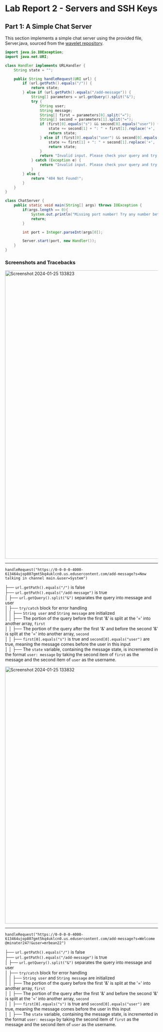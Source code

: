 # Lab Report 2 - Servers and SSH Keys

## Part 1: A Simple Chat Server

This section implements a simple chat server using the provided file, Server.java, sourced from the [wavelet repository](https://github.com/ucsd-cse15l-f23/wavelet).

```java
import java.io.IOException;
import java.net.URI;

class Handler implements URLHandler {
    String state = "";

    public String handleRequest(URI url) {
        if (url.getPath().equals("/")) {
            return state;
        } else if (url.getPath().equals("/add-message")) {
            String[] parameters = url.getQuery().split("&");
            try {
                String user;
                String message;
                String[] first = parameters[0].split("=");
                String[] second = parameters[1].split("=");
                if (first[0].equals("s") && second[0].equals("user")) {
                    state += second[1] + ": " + first[1].replace('+', ' ') + "\n";
                    return state;
                } else if (first[0].equals("user") && second[0].equals("q")) {
                    state += first[1] + ": " + second[1].replace('+', ' ') + "\n";
                    return state;
                }
                return "Invalid input. Please check your query and try again!";
            } catch (Exception e) {
                return "Invalid input. Please check your query and try again!";
            }
        } else {
            return "404 Not Found!";
        }
    }
}

class ChatServer {
    public static void main(String[] args) throws IOException {
        if(args.length == 0){
            System.out.println("Missing port number! Try any number between 1024 to 49151");
            return;
        }

        int port = Integer.parseInt(args[0]);

        Server.start(port, new Handler());
    }
}
```
### Screenshots and Tracebacks
<img width="948" alt="Screenshot 2024-01-25 133823" src="https://github.com/Minater247/cse-15l-lab-reports/assets/45747191/1f255aa3-5c3a-4e00-96a1-cf42ce398c64">

<hr>

`handleRequest("https://0-0-0-0-4000-613464ujop807gmt5kq4uklcn0.us.edusercontent.com/add-message?s=Now talking in channel main.&user=System")`

├── `url.getPath().equals("/")` is false
<br>
├── `url.getPath().equals("/add-message")` is true
<br>
│   ├── `url.getQuery().split("&")` separates the query into message and user
<br>
│   ├── `try/catch` block for error handling
<br>
│   │   ├── `String user` and `String message` are initialized
<br>
│   │   ├── The portion of the query before the first '&' is split at the '=' into another array, `first`
<br>
│   │   ├── The portion of the query after the first '&' and before the second '&' is split at the '=' into another array, `second`
<br>
│   │   ├── `first[0].equals("s")` is true and `second[0].equals("user")` are true, meaning the message comes before the user in this input
<br>
│   │   ├── The `state` variable, containing the message state, is incremented in the format `user: message` by taking the second item of `first` as the message and the second item of `user` as the username.
<br>

<img width="845" alt="Screenshot 2024-01-25 133832" src="https://github.com/Minater247/cse-15l-lab-reports/assets/45747191/e4f5a855-6d8b-4363-9810-84558c12ef87">

<hr>

`handleRequest("https://0-0-0-0-4000-613464ujop807gmt5kq4uklcn0.us.edusercontent.com/add-message?s=Welcome @minater247!&user=mrbean22")`

├── `url.getPath().equals("/")` is false
<br>
├── `url.getPath().equals("/add-message")` is true
<br>
│   ├── `url.getQuery().split("&")` separates the query into message and user
<br>
│   ├── `try/catch` block for error handling
<br>
│   │   ├── `String user` and `String message` are initialized
<br>
│   │   ├── The portion of the query before the first '&' is split at the '=' into another array, `first`
<br>
│   │   ├── The portion of the query after the first '&' and before the second '&' is split at the '=' into another array, `second`
<br>
│   │   ├── `first[0].equals("s")` is true and `second[0].equals("user")` are true, meaning the message comes before the user in this input
<br>
│   │   ├── The `state` variable, containing the message state, is incremented in the format `user: message` by taking the second item of `first` as the message and the second item of `user` as the username.
<br>
